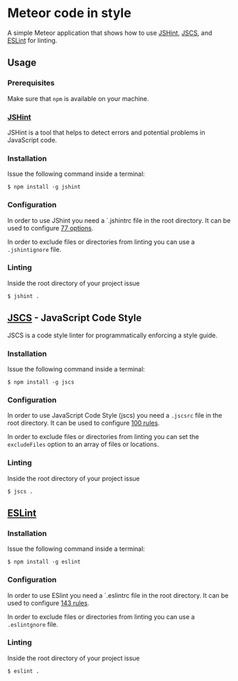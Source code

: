 # Meteor code in style

A simple Meteor application that shows how to use [JSHint](http://jshint.com/), [JSCS](http://jscs.info/), and [ESLint](http://eslint.org/) for linting.

## Usage

### Prerequisites

Make sure that `npm` is available on your machine.

### [JSHint](http://jshint.com/)

JSHint is a tool that helps to detect errors and potential problems in JavaScript code.

### Installation

Issue the following command inside a terminal:

`$ npm install -g jshint`

### Configuration

In order to use JShint you need a `.jshintrc file in the root directory. It can be used to configure [77 options](http://jshint.com/docs/options/).

In order to exclude files or directories from linting you can use a `.jshintignore` file.

### Linting

Inside the root directory of your project issue

`$ jshint . `

## [JSCS](http://jscs.info/) - JavaScript Code Style

JSCS is a code style linter for programmatically enforcing a style guide.

### Installation

Issue the following command inside a terminal:

`$ npm install -g jscs`

### Configuration

In order to use JavaScript Code Style (jscs) you need a `.jscsrc` file in the root directory. It can be used to configure [100 rules](http://jscs.info/rules.html).

In order to exclude files or directories from linting you can set the `excludeFiles` option to an array of files or locations.

### Linting

Inside the root directory of your project issue

`$ jscs . `

## [ESLint](http://eslint.org/)

### Installation

Issue the following command inside a terminal:

`$ npm install -g eslint`

### Configuration

In order to use ESlint you need a `.eslintrc file in the root directory. It can be used to configure [143 rules](http://eslint.org/docs/rules/).

In order to exclude files or directories from linting you can use a `.eslintgnore` file.

### Linting

Inside the root directory of your project issue

`$ eslint . `